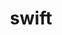 ---
title: swift
permalink: /categories/swift/
layout: category
author_profile: true
taxonomy: swift
---